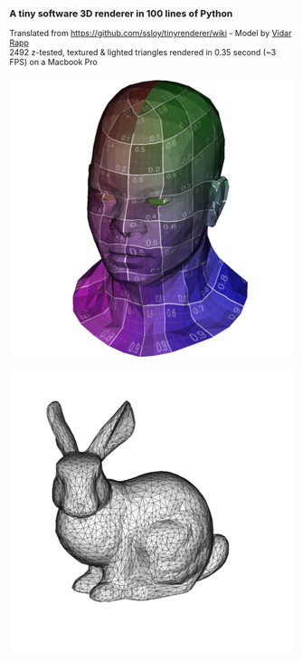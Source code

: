 ### A tiny software 3D renderer in 100 lines of Python

Translated from https://github.com/ssloy/tinyrenderer/wiki - Model by [Vidar Rapp](https://se.linkedin.com/in/vidarrapp)  
2492 z-tested, textured & lighted triangles rendered in 0.35 second (~3 FPS) on a Macbook Pro  

![](./head.png)

![](./bunny.png)

